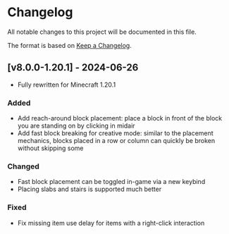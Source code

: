 # Changelog
All notable changes to this project will be documented in this file.

The format is based on [Keep a Changelog].

## [v8.0.0-1.20.1] - 2024-06-26
- Fully rewritten for Minecraft 1.20.1
### Added
- Add reach-around block placement: place a block in front of the block you are standing on by clicking in midair
- Add fast block breaking for creative mode: similar to the placement mechanics, blocks placed in a row or column can quickly be broken without skipping some
### Changed
- Fast block placement can be toggled in-game via a new keybind
- Placing slabs and stairs is supported much better
### Fixed
- Fix missing item use delay for items with a right-click interaction

[Keep a Changelog]: https://keepachangelog.com/en/1.0.0/
